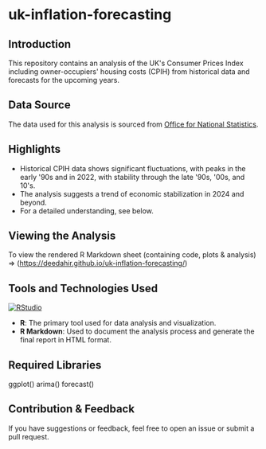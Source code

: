 # uk-inflation-forecasting

## Introduction
This repository contains an analysis of the UK's Consumer Prices Index including owner-occupiers' housing costs (CPIH) from historical data and forecasts for the upcoming years.

## Data Source
The data used for this analysis is sourced from [Office for National Statistics](https://www.ons.gov.uk/economy/inflationandpriceindices/timeseries/l55o/mm23).

## Highlights
- Historical CPIH data shows significant fluctuations, with peaks in the early '90s and in 2022, with stability through the late '90s, '00s, and 10's.
- The analysis suggests a trend of economic stabilization in 2024 and beyond.
- For a detailed understanding, see below.

## Viewing the Analysis
To view the rendered R Markdown sheet (containing code, plots & analysis) => (https://deedahir.github.io/uk-inflation-forecasting/)

## Tools and Technologies Used  
[![RStudio](https://img.shields.io/badge/RStudio-1.4.1103-75AADB.svg)](https://www.rstudio.com/)
- **R**: The primary tool used for data analysis and visualization.
- **R Markdown**: Used to document the analysis process and generate the final report in HTML format.

## Required Libraries
ggplot()
arima()
forecast()

## Contribution & Feedback
If you have suggestions or feedback, feel free to open an issue or submit a pull request.
